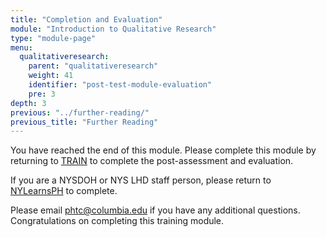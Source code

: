 ```yaml
---
title: "Completion and Evaluation"
module: "Introduction to Qualitative Research"
type: "module-page"
menu:
  qualitativeresearch:
    parent: "qualitativeresearch"
    weight: 41
    identifier: "post-test-module-evaluation"
    pre: 3
depth: 3
previous: "../further-reading/"
previous_title: "Further Reading"
---
```


You have reached the end of this module. Please complete this module by returning to [TRAIN](https://www.train.org/DesktopShell.aspx) to complete the post-assessment and evaluation.

If you are a NYSDOH or NYS LHD staff person, please return to [NYLearnsPH](https://www.nylearnsph.com/Public/default.aspx) to complete.

Please email phtc@columbia.edu if you have any additional questions. Congratulations on completing this training module.
